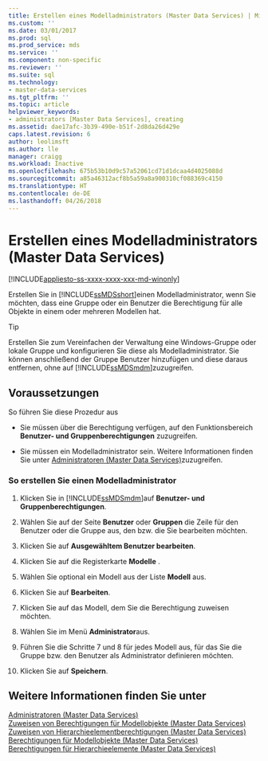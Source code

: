 ```yaml
---
title: Erstellen eines Modelladministrators (Master Data Services) | Microsoft-Dokumentation
ms.custom: ''
ms.date: 03/01/2017
ms.prod: sql
ms.prod_service: mds
ms.service: ''
ms.component: non-specific
ms.reviewer: ''
ms.suite: sql
ms.technology:
- master-data-services
ms.tgt_pltfrm: ''
ms.topic: article
helpviewer_keywords:
- administrators [Master Data Services], creating
ms.assetid: dae17afc-3b39-490e-b51f-2d8da26d429e
caps.latest.revision: 6
author: leolimsft
ms.author: lle
manager: craigg
ms.workload: Inactive
ms.openlocfilehash: 675b53b10d9c57a52061cd71d1dcaa4d4025088d
ms.sourcegitcommit: a85a46312acf8b5a59a8a900310cf088369c4150
ms.translationtype: HT
ms.contentlocale: de-DE
ms.lasthandoff: 04/26/2018
---
```

# <a name="create-a-model-administrator-master-data-services"></a>Erstellen eines Modelladministrators (Master Data Services)

[!INCLUDE[appliesto-ss-xxxx-xxxx-xxx-md-winonly](../includes/appliesto-ss-xxxx-xxxx-xxx-md-winonly.md)]

  Erstellen Sie in [!INCLUDE[ssMDSshort](../includes/ssmdsshort-md.md)]einen Modelladministrator, wenn Sie möchten, dass eine Gruppe oder ein Benutzer die Berechtigung für alle Objekte in einem oder mehreren Modellen hat.  
  
> [!TIP]  
>  Erstellen Sie zum Vereinfachen der Verwaltung eine Windows-Gruppe oder lokale Gruppe und konfigurieren Sie diese als Modelladministrator. Sie können anschließend der Gruppe Benutzer hinzufügen und diese daraus entfernen, ohne auf [!INCLUDE[ssMDSmdm](../includes/ssmdsmdm-md.md)]zuzugreifen.  
  
## <a name="prerequisites"></a>Voraussetzungen  
 So führen Sie diese Prozedur aus  
  
-   Sie müssen über die Berechtigung verfügen, auf den Funktionsbereich **Benutzer- und Gruppenberechtigungen** zuzugreifen.  
  
-   Sie müssen ein Modelladministrator sein. Weitere Informationen finden Sie unter [Administratoren &#40;Master Data Services&#41;](../master-data-services/administrators-master-data-services.md)zuzugreifen.  
  
### <a name="to-create-a-model-administrator"></a>So erstellen Sie einen Modelladministrator  
  
1.  Klicken Sie in [!INCLUDE[ssMDSmdm](../includes/ssmdsmdm-md.md)]auf **Benutzer- und Gruppenberechtigungen**.  
  
2.  Wählen Sie auf der Seite **Benutzer** oder **Gruppen** die Zeile für den Benutzer oder die Gruppe aus, den bzw. die Sie bearbeiten möchten.  
  
3.  Klicken Sie auf **Ausgewähltem Benutzer bearbeiten**.  
  
4.  Klicken Sie auf die Registerkarte **Modelle** .  
  
5.  Wählen Sie optional ein Modell aus der Liste **Modell** aus.  
  
6.  Klicken Sie auf **Bearbeiten**.  
  
7.  Klicken Sie auf das Modell, dem Sie die Berechtigung zuweisen möchten.  
  
8.  Wählen Sie im Menü **Administrator**aus.  
  
9. Führen Sie die Schritte 7 und 8 für jedes Modell aus, für das Sie die Gruppe bzw. den Benutzer als Administrator definieren möchten.  
  
10. Klicken Sie auf **Speichern**.  
  
## <a name="see-also"></a>Weitere Informationen finden Sie unter  
 [Administratoren &#40;Master Data Services&#41;](../master-data-services/administrators-master-data-services.md)   
 [Zuweisen von Berechtigungen für Modellobjekte &#40;Master Data Services&#41;](../master-data-services/assign-model-object-permissions-master-data-services.md)   
 [Zuweisen von Hierarchieelementberechtigungen &#40;Master Data Services&#41;](../master-data-services/assign-hierarchy-member-permissions-master-data-services.md)   
 [Berechtigungen für Modellobjekte &#40;Master Data Services&#41;](../master-data-services/model-object-permissions-master-data-services.md)   
 [Berechtigungen für Hierarchieelemente &#40;Master Data Services&#41;](../master-data-services/hierarchy-member-permissions-master-data-services.md)  
  
  
